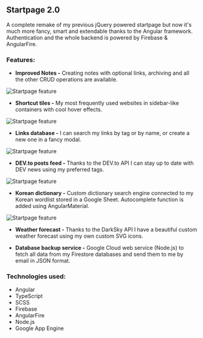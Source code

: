 ## Startpage 2.0

A complete remake of my previous jQuery powered startpage but now it's much more fancy, smart and extendable thanks to the Angular framework. Authentication and the whole backend is powered by Firebase & AngularFire.

### Features:

- **Improved Notes -**
Creating notes with optional links, archiving and all the other CRUD operations are available.

![Startpage feature](https://stuff.p-kin.com/screentogif/startpage-notes-full.gif)

- **Shortcut tiles -**
My most frequently used websites in sidebar-like containers with cool hover effects.

![Startpage feature](https://stuff.p-kin.com/screentogif/startpage-tiles.gif)

- **Links database -**
I can search my links by tag or by name, or create a new one in a fancy modal.

![Startpage feature](https://stuff.p-kin.com/screentogif/startpage-links-full.gif)

- **DEV.to posts feed -**
Thanks to the DEV.to API I can stay up to date with DEV news using my preferred tags.

![Startpage feature](https://stuff.p-kin.com/screentogif/startpage-devto.gif)

- **Korean dictionary -**
Custom dictionary search engine connected to my Korean wordlist stored in a Google Sheet. Autocomplete function is added using AngularMaterial.

![Startpage feature](https://stuff.p-kin.com/screentogif/startpage-korean.gif)

- **Weather forecast -**
Thanks to the DarkSky API I have a beautiful custom weather forecast using my own custom SVG icons.

- **Database backup service -**
Google Cloud web service (Node.js) to fetch all data from my Firestore databases and send them to me by email in JSON format.

### Technologies used:
- Angular
- TypeScript
- SCSS
- Firebase
- AngularFire
- Node.js
- Google App Engine
